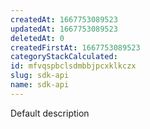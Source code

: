 ```yaml
---
createdAt: 1667753089523
updatedAt: 1667753089523
deletedAt: 0
createdFirstAt: 1667753089523
categoryStackCalculated: 
id: mfvqspbclsdmbbjpcxklkczx
slug: sdk-api
name: sdk-api
---
```


Default description